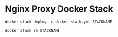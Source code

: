 # Nginx Proxy Docker Stack

`docker stack deploy -c docker-stack.yml STACKNAME`  

`docker stack rm STACKNAME`  



